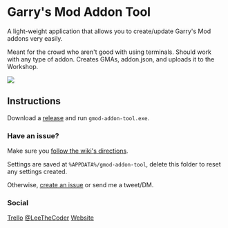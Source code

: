 # Garry's Mod Addon Tool
A light-weight application that allows you to create/update Garry's Mod addons very easily. 

Meant for the crowd who aren't good with using terminals.
Should work with any type of addon.
Creates GMAs, addon.json, and uploads it to the Workshop.

![](https://i.imgur.com/PjWwPJP.png)

## Instructions
Download a [release](https://github.com/Leeous/gmod-addon-tool/releases) and run `gmod-addon-tool.exe`.

### Have an issue?
Make sure you [follow the wiki's directions](https://wiki.garrysmod.com/page/Workshop_Addon_Creation). 

Settings are saved at `%APPDATA%/gmod-addon-tool`, delete this folder to reset any settings created. 

Otherwise,
[create an issue](https://github.com/Leeous/gmod-addon-tool/issues/new) or send me a tweet/DM.

### Social
[Trello](https://trello.com/b/nKkmOv2U)
[@LeeTheCoder](https://twitter.com/LeeTheCoder)
[Website](https://leeous.com)
